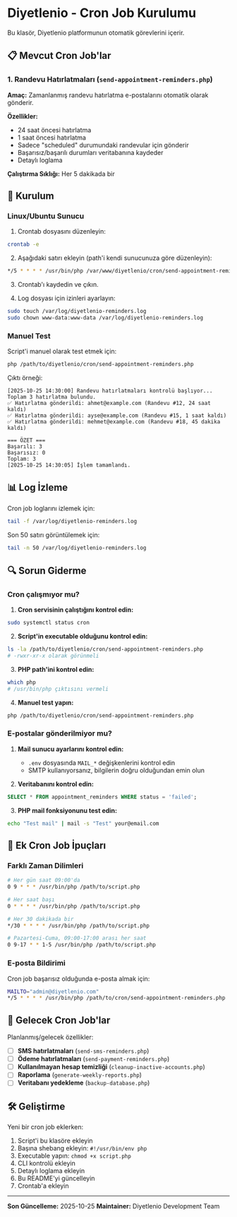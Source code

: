 # Diyetlenio - Cron Job Kurulumu

Bu klasör, Diyetlenio platformunun otomatik görevlerini içerir.

## 📋 Mevcut Cron Job'lar

### 1. Randevu Hatırlatmaları (`send-appointment-reminders.php`)

**Amaç:** Zamanlanmış randevu hatırlatma e-postalarını otomatik olarak gönderir.

**Özellikler:**
- 24 saat öncesi hatırlatma
- 1 saat öncesi hatırlatma
- Sadece "scheduled" durumundaki randevular için gönderir
- Başarısız/başarılı durumları veritabanına kaydeder
- Detaylı loglama

**Çalıştırma Sıklığı:** Her 5 dakikada bir

## 🚀 Kurulum

### Linux/Ubuntu Sunucu

1. Crontab dosyasını düzenleyin:
```bash
crontab -e
```

2. Aşağıdaki satırı ekleyin (path'i kendi sunucunuza göre düzenleyin):
```bash
*/5 * * * * /usr/bin/php /var/www/diyetlenio/cron/send-appointment-reminders.php >> /var/log/diyetlenio-reminders.log 2>&1
```

3. Crontab'ı kaydedin ve çıkın.

4. Log dosyası için izinleri ayarlayın:
```bash
sudo touch /var/log/diyetlenio-reminders.log
sudo chown www-data:www-data /var/log/diyetlenio-reminders.log
```

### Manuel Test

Script'i manuel olarak test etmek için:
```bash
php /path/to/diyetlenio/cron/send-appointment-reminders.php
```

Çıktı örneği:
```
[2025-10-25 14:30:00] Randevu hatırlatmaları kontrolü başlıyor...
Toplam 3 hatırlatma bulundu.
✅ Hatırlatma gönderildi: ahmet@example.com (Randevu #12, 24 saat kaldı)
✅ Hatırlatma gönderildi: ayse@example.com (Randevu #15, 1 saat kaldı)
✅ Hatırlatma gönderildi: mehmet@example.com (Randevu #18, 45 dakika kaldı)

=== ÖZET ===
Başarılı: 3
Başarısız: 0
Toplam: 3
[2025-10-25 14:30:05] İşlem tamamlandı.
```

## 📊 Log İzleme

Cron job loglarını izlemek için:
```bash
tail -f /var/log/diyetlenio-reminders.log
```

Son 50 satırı görüntülemek için:
```bash
tail -n 50 /var/log/diyetlenio-reminders.log
```

## 🔍 Sorun Giderme

### Cron çalışmıyor mu?

1. **Cron servisinin çalıştığını kontrol edin:**
```bash
sudo systemctl status cron
```

2. **Script'in executable olduğunu kontrol edin:**
```bash
ls -la /path/to/diyetlenio/cron/send-appointment-reminders.php
# -rwxr-xr-x olarak görünmeli
```

3. **PHP path'ini kontrol edin:**
```bash
which php
# /usr/bin/php çıktısını vermeli
```

4. **Manuel test yapın:**
```bash
php /path/to/diyetlenio/cron/send-appointment-reminders.php
```

### E-postalar gönderilmiyor mu?

1. **Mail sunucu ayarlarını kontrol edin:**
   - `.env` dosyasında `MAIL_*` değişkenlerini kontrol edin
   - SMTP kullanıyorsanız, bilgilerin doğru olduğundan emin olun

2. **Veritabanını kontrol edin:**
```sql
SELECT * FROM appointment_reminders WHERE status = 'failed';
```

3. **PHP mail fonksiyonunu test edin:**
```bash
echo "Test mail" | mail -s "Test" your@email.com
```

## 🔔 Ek Cron Job İpuçları

### Farklı Zaman Dilimleri

```bash
# Her gün saat 09:00'da
0 9 * * * /usr/bin/php /path/to/script.php

# Her saat başı
0 * * * * /usr/bin/php /path/to/script.php

# Her 30 dakikada bir
*/30 * * * * /usr/bin/php /path/to/script.php

# Pazartesi-Cuma, 09:00-17:00 arası her saat
0 9-17 * * 1-5 /usr/bin/php /path/to/script.php
```

### E-posta Bildirimi

Cron job başarısız olduğunda e-posta almak için:
```bash
MAILTO="admin@diyetlenio.com"
*/5 * * * * /usr/bin/php /path/to/cron/send-appointment-reminders.php
```

## 📝 Gelecek Cron Job'lar

Planlanmış/gelecek özellikler:

- [ ] **SMS hatırlatmaları** (`send-sms-reminders.php`)
- [ ] **Ödeme hatırlatmaları** (`send-payment-reminders.php`)
- [ ] **Kullanılmayan hesap temizliği** (`cleanup-inactive-accounts.php`)
- [ ] **Raporlama** (`generate-weekly-reports.php`)
- [ ] **Veritabanı yedekleme** (`backup-database.php`)

## 🛠️ Geliştirme

Yeni bir cron job eklerken:

1. Script'i bu klasöre ekleyin
2. Başına shebang ekleyin: `#!/usr/bin/env php`
3. Executable yapın: `chmod +x script.php`
4. CLI kontrolü ekleyin
5. Detaylı loglama ekleyin
6. Bu README'yi güncelleyin
7. Crontab'a ekleyin

---

**Son Güncelleme:** 2025-10-25
**Maintainer:** Diyetlenio Development Team
